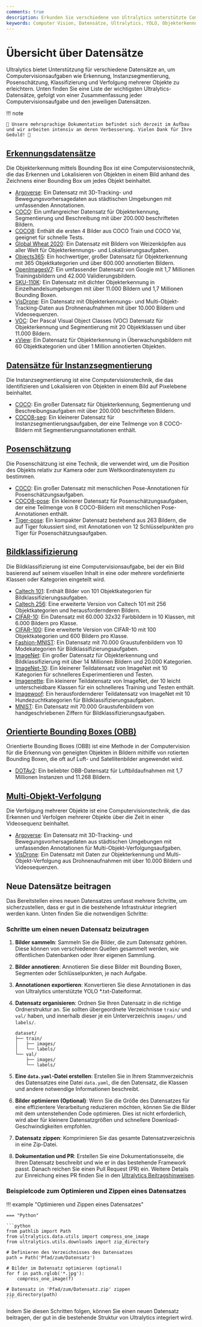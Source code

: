 ```yaml
---
comments: true
description: Erkunden Sie verschiedene von Ultralytics unterstützte Computer Vision Datensätze für Objekterkennung, Segmentierung, Posenschätzung, Bildklassifizierung und Multi-Objekt-Verfolgung.
keywords: Computer Vision, Datensätze, Ultralytics, YOLO, Objekterkennung, Instanzsegmentierung, Posenschätzung, Bildklassifizierung, Multi-Objekt-Verfolgung
---
```


# Übersicht über Datensätze

Ultralytics bietet Unterstützung für verschiedene Datensätze an, um Computervisionsaufgaben wie Erkennung, Instanzsegmentierung, Posenschätzung, Klassifizierung und Verfolgung mehrerer Objekte zu erleichtern. Unten finden Sie eine Liste der wichtigsten Ultralytics-Datensätze, gefolgt von einer Zusammenfassung jeder Computervisionsaufgabe und den jeweiligen Datensätzen.

!!! note

    🚧 Unsere mehrsprachige Dokumentation befindet sich derzeit im Aufbau und wir arbeiten intensiv an deren Verbesserung. Vielen Dank für Ihre Geduld! 🙏

## [Erkennungsdatensätze](../../datasets/detect/index.md)

Die Objekterkennung mittels Bounding Box ist eine Computervisionstechnik, die das Erkennen und Lokalisieren von Objekten in einem Bild anhand des Zeichnens einer Bounding Box um jedes Objekt beinhaltet.

- [Argoverse](../../datasets/detect/argoverse.md): Ein Datensatz mit 3D-Tracking- und Bewegungsvorhersagedaten aus städtischen Umgebungen mit umfassenden Annotationen.
- [COCO](../../datasets/detect/coco.md): Ein umfangreicher Datensatz für Objekterkennung, Segmentierung und Beschreibung mit über 200.000 beschrifteten Bildern.
- [COCO8](../../datasets/detect/coco8.md): Enthält die ersten 4 Bilder aus COCO Train und COCO Val, geeignet für schnelle Tests.
- [Global Wheat 2020](../../datasets/detect/globalwheat2020.md): Ein Datensatz mit Bildern von Weizenköpfen aus aller Welt für Objekterkennungs- und Lokalisierungsaufgaben.
- [Objects365](../../datasets/detect/objects365.md): Ein hochwertiger, großer Datensatz für Objekterkennung mit 365 Objektkategorien und über 600.000 annotierten Bildern.
- [OpenImagesV7](../../datasets/detect/open-images-v7.md): Ein umfassender Datensatz von Google mit 1,7 Millionen Trainingsbildern und 42.000 Validierungsbildern.
- [SKU-110K](../../datasets/detect/sku-110k.md): Ein Datensatz mit dichter Objekterkennung in Einzelhandelsumgebungen mit über 11.000 Bildern und 1,7 Millionen Bounding Boxen.
- [VisDrone](../../datasets/detect/visdrone.md): Ein Datensatz mit Objekterkennungs- und Multi-Objekt-Tracking-Daten aus Drohnenaufnahmen mit über 10.000 Bildern und Videosequenzen.
- [VOC](../../datasets/detect/voc.md): Der Pascal Visual Object Classes (VOC) Datensatz für Objekterkennung und Segmentierung mit 20 Objektklassen und über 11.000 Bildern.
- [xView](../../datasets/detect/xview.md): Ein Datensatz für Objekterkennung in Überwachungsbildern mit 60 Objektkategorien und über 1 Million annotierten Objekten.

## [Datensätze für Instanzsegmentierung](../../datasets/segment/index.md)

Die Instanzsegmentierung ist eine Computervisionstechnik, die das Identifizieren und Lokalisieren von Objekten in einem Bild auf Pixelebene beinhaltet.

- [COCO](../../datasets/segment/coco.md): Ein großer Datensatz für Objekterkennung, Segmentierung und Beschreibungsaufgaben mit über 200.000 beschrifteten Bildern.
- [COCO8-seg](../../datasets/segment/coco8-seg.md): Ein kleinerer Datensatz für Instanzsegmentierungsaufgaben, der eine Teilmenge von 8 COCO-Bildern mit Segmentierungsannotationen enthält.

## [Posenschätzung](../../datasets/pose/index.md)

Die Posenschätzung ist eine Technik, die verwendet wird, um die Position des Objekts relativ zur Kamera oder zum Weltkoordinatensystem zu bestimmen.

- [COCO](../../datasets/pose/coco.md): Ein großer Datensatz mit menschlichen Pose-Annotationen für Posenschätzungsaufgaben.
- [COCO8-pose](../../datasets/pose/coco8-pose.md): Ein kleinerer Datensatz für Posenschätzungsaufgaben, der eine Teilmenge von 8 COCO-Bildern mit menschlichen Pose-Annotationen enthält.
- [Tiger-pose](../../datasets/pose/tiger-pose.md): Ein kompakter Datensatz bestehend aus 263 Bildern, die auf Tiger fokussiert sind, mit Annotationen von 12 Schlüsselpunkten pro Tiger für Posenschätzungsaufgaben.

## [Bildklassifizierung](../../datasets/classify/index.md)

Die Bildklassifizierung ist eine Computervisionsaufgabe, bei der ein Bild basierend auf seinem visuellen Inhalt in eine oder mehrere vordefinierte Klassen oder Kategorien eingeteilt wird.

- [Caltech 101](../../datasets/classify/caltech101.md): Enthält Bilder von 101 Objektkategorien für Bildklassifizierungsaufgaben.
- [Caltech 256](../../datasets/classify/caltech256.md): Eine erweiterte Version von Caltech 101 mit 256 Objektkategorien und herausfordernderen Bildern.
- [CIFAR-10](../../datasets/classify/cifar10.md): Ein Datensatz mit 60.000 32x32 Farbbildern in 10 Klassen, mit 6.000 Bildern pro Klasse.
- [CIFAR-100](../../datasets/classify/cifar100.md): Eine erweiterte Version von CIFAR-10 mit 100 Objektkategorien und 600 Bildern pro Klasse.
- [Fashion-MNIST](../../datasets/classify/fashion-mnist.md): Ein Datensatz mit 70.000 Graustufenbildern von 10 Modekategorien für Bildklassifizierungsaufgaben.
- [ImageNet](../../datasets/classify/imagenet.md): Ein großer Datensatz für Objekterkennung und Bildklassifizierung mit über 14 Millionen Bildern und 20.000 Kategorien.
- [ImageNet-10](../../datasets/classify/imagenet10.md): Ein kleinerer Teildatensatz von ImageNet mit 10 Kategorien für schnelleres Experimentieren und Testen.
- [Imagenette](../../datasets/classify/imagenette.md): Ein kleinerer Teildatensatz von ImageNet, der 10 leicht unterscheidbare Klassen für ein schnelleres Training und Testen enthält.
- [Imagewoof](../../datasets/classify/imagewoof.md): Ein herausfordernderer Teildatensatz von ImageNet mit 10 Hundezuchtkategorien für Bildklassifizierungsaufgaben.
- [MNIST](../../datasets/classify/mnist.md): Ein Datensatz mit 70.000 Graustufenbildern von handgeschriebenen Ziffern für Bildklassifizierungsaufgaben.

## [Orientierte Bounding Boxes (OBB)](../../datasets/obb/index.md)

Orientierte Bounding Boxes (OBB) ist eine Methode in der Computervision für die Erkennung von geneigten Objekten in Bildern mithilfe von rotierten Bounding Boxen, die oft auf Luft- und Satellitenbilder angewendet wird.

- [DOTAv2](../../datasets/obb/dota-v2.md): Ein beliebter OBB-Datensatz für Luftbildaufnahmen mit 1,7 Millionen Instanzen und 11.268 Bildern.

## [Multi-Objekt-Verfolgung](../../datasets/track/index.md)

Die Verfolgung mehrerer Objekte ist eine Computervisionstechnik, die das Erkennen und Verfolgen mehrerer Objekte über die Zeit in einer Videosequenz beinhaltet.

- [Argoverse](../../datasets/detect/argoverse.md): Ein Datensatz mit 3D-Tracking- und Bewegungsvorhersagedaten aus städtischen Umgebungen mit umfassenden Annotationen für Multi-Objekt-Verfolgungsaufgaben.
- [VisDrone](../../datasets/detect/visdrone.md): Ein Datensatz mit Daten zur Objekterkennung und Multi-Objekt-Verfolgung aus Drohnenaufnahmen mit über 10.000 Bildern und Videosequenzen.

## Neue Datensätze beitragen

Das Bereitstellen eines neuen Datensatzes umfasst mehrere Schritte, um sicherzustellen, dass er gut in die bestehende Infrastruktur integriert werden kann. Unten finden Sie die notwendigen Schritte:

### Schritte um einen neuen Datensatz beizutragen

1. **Bilder sammeln**: Sammeln Sie die Bilder, die zum Datensatz gehören. Diese können von verschiedenen Quellen gesammelt werden, wie öffentlichen Datenbanken oder Ihrer eigenen Sammlung.

2. **Bilder annotieren**: Annotieren Sie diese Bilder mit Bounding Boxen, Segmenten oder Schlüsselpunkten, je nach Aufgabe.

3. **Annotationen exportieren**: Konvertieren Sie diese Annotationen in das von Ultralytics unterstützte YOLO *.txt-Dateiformat.

4. **Datensatz organisieren**: Ordnen Sie Ihren Datensatz in die richtige Ordnerstruktur an. Sie sollten übergeordnete Verzeichnisse `train/` und `val/` haben, und innerhalb dieser je ein Unterverzeichnis `images/` und `labels/`.

    ```
    dataset/
    ├── train/
    │   ├── images/
    │   └── labels/
    └── val/
        ├── images/
        └── labels/
    ```

5. **Eine `data.yaml`-Datei erstellen**: Erstellen Sie in Ihrem Stammverzeichnis des Datensatzes eine Datei `data.yaml`, die den Datensatz, die Klassen und andere notwendige Informationen beschreibt.

6. **Bilder optimieren (Optional)**: Wenn Sie die Größe des Datensatzes für eine effizientere Verarbeitung reduzieren möchten, können Sie die Bilder mit dem untenstehenden Code optimieren. Dies ist nicht erforderlich, wird aber für kleinere Datensatzgrößen und schnellere Download-Geschwindigkeiten empfohlen.

7. **Datensatz zippen**: Komprimieren Sie das gesamte Datensatzverzeichnis in eine Zip-Datei.

8. **Dokumentation und PR**: Erstellen Sie eine Dokumentationsseite, die Ihren Datensatz beschreibt und wie er in das bestehende Framework passt. Danach reichen Sie einen Pull Request (PR) ein. Weitere Details zur Einreichung eines PR finden Sie in den [Ultralytics Beitragshinweisen](https://docs.ultralytics.com/help/contributing).

### Beispielcode zum Optimieren und Zippen eines Datensatzes

!!! example "Optimieren und Zippen eines Datensatzes"

    === "Python"

    ```python
    from pathlib import Path
    from ultralytics.data.utils import compress_one_image
    from ultralytics.utils.downloads import zip_directory

    # Definieren des Verzeichnisses des Datensatzes
    path = Path('Pfad/zum/Datensatz')

    # Bilder im Datensatz optimieren (optional)
    for f in path.rglob('*.jpg'):
        compress_one_image(f)

    # Datensatz in 'Pfad/zum/Datensatz.zip' zippen
    zip_directory(path)
    ```

Indem Sie diesen Schritten folgen, können Sie einen neuen Datensatz beitragen, der gut in die bestehende Struktur von Ultralytics integriert wird.
